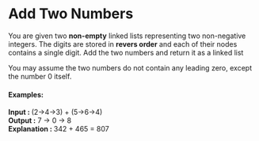 # Add Two Numbers

You are given two <b>non-empty</b> linked lists representing two non-negative integers.
The digits are stored in <b>revers order</b> and each of their nodes contains a single digit.
Add the two numbers and return it as a linked list

You may assume the two numbers do not contain any leading zero, except the number 0 itself.

#### Examples:
<b>Input : </b> (2->4->3) + (5->6->4) <br/>
<b>Output :</b> 7 -> 0 -> 8 <br/>
<b>Explanation : </b> 342 + 465 = 807 <br/>
